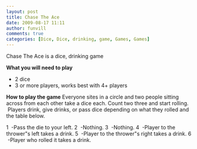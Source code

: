 ```yaml
---
layout: post
title: Chase The Ace
date: 2009-08-17 11:11
author: funvill
comments: true
categories: [Dice, Dice, drinking, game, Games, Games]
---
```

Chase The Ace is a dice, drinking game

<strong>What you will need to play</strong>
<ul>
	<li>2 dice</li>
	<li>3 or more players, works best with 4+ players</li>
</ul>
<strong>How to play the game</strong>
Everyone sites in a circle and two people sitting across from each other take a dice each.
Count two three and start rolling.  Players drink, give drinks, or pass dice depending on what they rolled and the table below.

1  -Pass the die to your left.
2  -Nothing.
3  -Nothing.
4  -Player to the thrower&quot;s left takes a drink.
5  -Player to the thrower&quot;s right takes a drink.
6  -Player who rolled it takes a drink.
